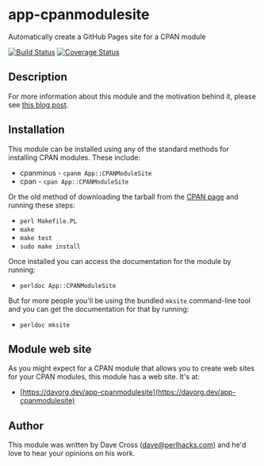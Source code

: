 # app-cpanmodulesite

Automatically create a GitHub Pages site for a CPAN module

[![Build Status](https://github.com/davorg-cpan/app-cpanmodulesite/actions/workflows/perltest.yml/badge.svg?branch=master)](https://github.com/davorg-cpan/app-cpanmodulesite/actions/workflows/perltest.yml) [![Coverage Status](https://coveralls.io/repos/github/davorg-cpan/app-cpanmodulesite/badge.svg?branch=master)](https://coveralls.io/github/davorg-cpan/app-cpanmodulesite?branch=master)

## Description

For more information about this module and the motivation behind it, please see
[this blog post](https://dev.to/davorg/easier-web-sites-for-cpan-modules-1nn4).

## Installation

This module can be installed using any of the standard methods for installing
CPAN modules. These include:

* cpanminus - `cpanm App::CPANModuleSite`
* cpan - `cpan App::CPANModuleSite`

Or the old method of downloading the tarball from the
[CPAN page](https://metacpan.org/release/App-CPANModuleSite) and running these steps:

* `perl Makefile.PL`
* `make`
* `make test`
* `sudo make install`

Once installed you can access the documentation for the module by running:

* `perldoc App::CPANModuleSite`

But for more people you'll be using the bundled `mksite` command-line tool and
you can get the documentation for that by running:

* `perldoc mksite`

## Module web site

As you might expect for a CPAN module that allows you to create web sites for
your CPAN modules, this module has a web site. It's at:

* [https://davorg.dev/app-cpanmodulesite](https://davorg.dev/app-cpanmodulesite)

## Author

This module was written by Dave Cross (dave@perlhacks.com) and he'd love to hear
your opinions on his work.
